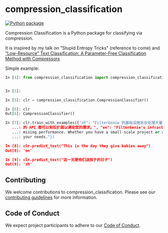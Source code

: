 # compression_classification

[![Python package](https://github.com/willf/compression_classification/actions/workflows/test.yml/badge.svg)](https://github.com/willf/compression_classification/actions/workflows/test.yml)

Compression Classification is a Python package for classifying via compression.

It is inspired by my talk on "Stupid Entropy Tricks" (reference to come) and  [“Low-Resource” Text Classification: A Parameter-Free Classification
Method with Compressors](https://aclanthology.org/2023.findings-acl.426.pdf)

Simple example:

```python
In [4]: from compression_classification import compression_classification


In [5]:

In [5]: clr = compression_classification.CompressionClassifier()

In [6]: clr
Out[6]: CompressionClassifier()

In [7]: clr.train_with_examples({"zh": "FilterGenie 的基础设施旨在处理大量数据而不影响性能。 无论您拥有小型项目还是大型企业应用程序，我们
   ...: 的 API 都可以轻松扩展以满足您的需求。", "en": "FilterGenie's infrastructure is built to handle high volumes of data without compro
   ...: mising performance. Whether you have a small-scale project or a large enterprise application, our API scales effortlessly to meet
   ...: your needs."})

In [8]: clr.predict_text("This is the day they give babies away")
Out[8]: 'en'

In [9]: clr.predict_text("这一天是他们送孩子的日子")
Out[9]: 'zh'
```



## Contributing

We welcome contributions to compression_classification. Please see our [contributing guidelines](contributing.md) for more information.

## Code of Conduct

We expect project participants to adhere to our [Code of Conduct](code-of-conduct.md).
